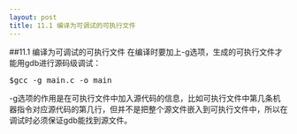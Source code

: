 ```yaml
---
layout: post
title: 11.1 编译为可调试的可执行文件 
---
```

##11.1 编译为可调试的可执行文件
在编译时要加上-g选项，生成的可执行文件才能用gdb进行源码级调试：<br>

<pre class='terminal bootcamp'>
<span class='codeline'>$gcc -g main.c -o main</span>
</pre>

-g选项的作用是在可执行文件中加入源代码的信息，比如可执行文件中第几条机器指令对应源代码的第几行，但并不是把整个源文件嵌入到可执行文件中，所以在调试时必须保证gdb能找到源文件。

